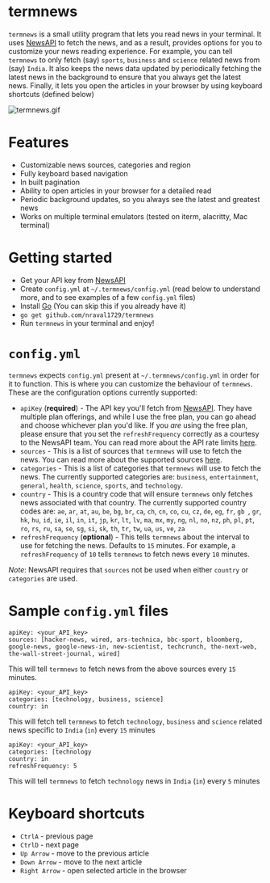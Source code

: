 # termnews

`termnews` is a small utility program that lets you read news in your terminal. It uses [NewsAPI](https://newsapi.org/) to fetch the news, and as a
 result, provides options for you to customize your news reading experience.
 For example, you can tell `termnews` to only fetch (say) `sports`, `business` and `science` related news from (say) `India`.
 It also keeps the news data updated by periodically fetching the latest news in the background to ensure that you always get the latest news.
 Finally, it lets you open the articles in your browser by using keyboard shortcuts (defined below)
 
 ![termnews.gif](https://imgur.com/7mjzvoM.gif)

# Features
 - Customizable news sources, categories and region
 - Fully keyboard based navigation
 - In built pagination
 - Ability to open articles in your browser for a detailed read
 - Periodic background updates, so you always see the latest and greatest news
 - Works on multiple terminal emulators (tested on iterm, alacritty, Mac terminal)
  
 
# Getting started
- Get your API key from [NewsAPI](https://newsapi.org/)
- Create `config.yml` at `~/.termnews/config.yml` (read below to understand more, and to see examples of a few `config.yml` files)
- Install [Go](https://golang.org/) (You can skip this if you already have it)
- `go get github.com/nraval1729/termnews`
- Run `termnews` in your terminal and enjoy!


# `config.yml`
`termnews` expects `config.yml` present at `~/.termnews/config.yml` in order for it to function. This is where you can customize the behaviour of
 `termnews`. These are the configuration options currently supported:
 - `apiKey` (**required**) - The API key you'll fetch from [NewsAPI](https://newsapi.org).
 They have multiple plan offerings, and while I use the free plan, you can go ahead and choose whichever plan you'd like.
 If you _are_ using the free plan, please ensure that you set the `refreshFrequency` correctly as a courtesy to the NewsAPI team.
 You can read more about the API rate limits [here](https://newsapi.org/pricing).
 - `sources` - This is a list of sources that `termnews` will use to fetch the news.
 You can read more about the supported sources [here](https://newsapi.org/docs/endpoints/sources).
 - `categories` - This is a list of categories that `termnews` will use to fetch the news.
 The currently supported categories are: `business`, `entertainment`, `general`, `health`, `science`, `sports`, and `technology`.
 - `country` - This is a country code that will ensure `termnews` only fetches news associated with that country.
 The currently supported country codes are: `ae`, `ar`, `at`, `au`, `be`, `bg`, `br`, `ca`, `ch`, `cn`, `co`, `cu`, `cz`, `de`, `eg`, `fr`, `gb
 `, `gr`, `hk`, `hu`, `id`, `ie`, `il`, `in`, `it`, `jp`, `kr`, `lt`, `lv`, `ma`, `mx`, `my`, `ng`, `nl`, `no`, `nz`, `ph`, `pl`, `pt`, `ro`, `rs`, `ru`, `sa`, `se`, `sg`, `si`, `sk`, `th`, `tr`, `tw`, `ua`, `us`, `ve`, `za`
 - `refreshFrequency` (**optional**) - This tells `termnews` about the interval to use for fetching the news. Defaults to `15` minutes.
 For example, a `refreshFrequency` of `10` tells `termnews` to fetch news every `10` minutes.
 
 *Note*: NewsAPI requires that `sources` not be used when either `country` or `categories` are used.
 
# **Sample `config.yml` files**
 
```
apiKey: <your_API_key>
sources: [hacker-news, wired, ars-technica, bbc-sport, bloomberg, google-news, google-news-in, new-scientist, techcrunch, the-next-web, the-wall-street-journal, wired]
```
This will tell `termnews` to fetch news from the above sources every `15` minutes. 

```
apiKey: <your_API_key>
categories: [technology, business, science]
country: in
```
This will fetch tell `termnews` to fetch `technology`, `business` and `science` related news specific to `India` (`in`) every `15` minutes

```
apiKey: <your_API_key>
categories: [technology
country: in
refreshFrequency: 5
```
This will tell `termnews` to fetch `technology` news in `India` (`in`) every `5` minutes


# Keyboard shortcuts
- `CtrlA` - previous page
- `CtrlD` - next page
- `Up Arrow` - move to the previous article
- `Down Arrow` - move to the next article
- `Right Arrow` - open selected article in the browser